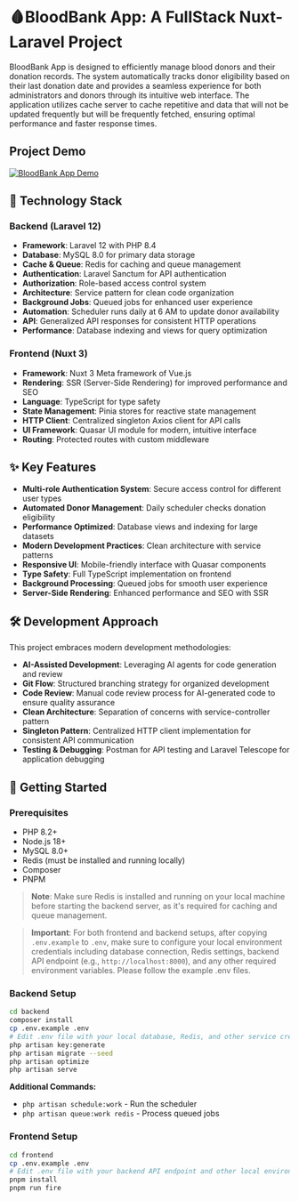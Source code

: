 # 🩸BloodBank App: A FullStack Nuxt-Laravel Project

BloodBank App is designed to efficiently manage blood donors and their donation records. The system automatically tracks donor eligibility based on their last donation date and provides a seamless experience for both administrators and donors through its intuitive web interface. The application utilizes cache server to cache repetitive and data that will not be updated frequently but will be frequently fetched, ensuring optimal performance and faster response times.

## Project Demo

[![BloodBank App Demo](https://img.shields.io/badge/▶️_Watch_Demo-Google_Drive-blue?style=for-the-badge&logo=googledrive)](https://drive.google.com/file/d/1Urh92Swf_CibUCcCGdRRFBsHFwMD3AAa/view?usp=sharing)

## 🚀 Technology Stack

### Backend (Laravel 12)

- **Framework**: Laravel 12 with PHP 8.4
- **Database**: MySQL 8.0 for primary data storage
- **Cache & Queue**: Redis for caching and queue management
- **Authentication**: Laravel Sanctum for API authentication
- **Authorization**: Role-based access control system
- **Architecture**: Service pattern for clean code organization
- **Background Jobs**: Queued jobs for enhanced user experience
- **Automation**: Scheduler runs daily at 6 AM to update donor availability
- **API**: Generalized API responses for consistent HTTP operations
- **Performance**: Database indexing and views for query optimization

### Frontend (Nuxt 3)

- **Framework**: Nuxt 3 Meta framework of Vue.js
- **Rendering**: SSR (Server-Side Rendering) for improved performance and SEO
- **Language**: TypeScript for type safety
- **State Management**: Pinia stores for reactive state management
- **HTTP Client**: Centralized singleton Axios client for API calls
- **UI Framework**: Quasar UI module for modern, intuitive interface
- **Routing**: Protected routes with custom middleware

## ✨ Key Features

- **Multi-role Authentication System**: Secure access control for different user types
- **Automated Donor Management**: Daily scheduler checks donation eligibility
- **Performance Optimized**: Database views and indexing for large datasets
- **Modern Development Practices**: Clean architecture with service patterns
- **Responsive UI**: Mobile-friendly interface with Quasar components
- **Type Safety**: Full TypeScript implementation on frontend
- **Background Processing**: Queued jobs for smooth user experience
- **Server-Side Rendering**: Enhanced performance and SEO with SSR

## 🛠️ Development Approach

This project embraces modern development methodologies:

- **AI-Assisted Development**: Leveraging AI agents for code generation and review
- **Git Flow**: Structured branching strategy for organized development
- **Code Review**: Manual code review process for AI-generated code to ensure quality assurance
- **Clean Architecture**: Separation of concerns with service-controller pattern
- **Singleton Pattern**: Centralized HTTP client implementation for consistent API communication
- **Testing & Debugging**: Postman for API testing and Laravel Telescope for application debugging

## 🚦 Getting Started

### Prerequisites

- PHP 8.2+
- Node.js 18+
- MySQL 8.0+
- Redis (must be installed and running locally)
- Composer
- PNPM

> **Note**: Make sure Redis is installed and running on your local machine before starting the backend server, as it's required for caching and queue management.

> **Important**: For both frontend and backend setups, after copying `.env.example` to `.env`, make sure to configure your local environment credentials including database connection, Redis settings, backend API endpoint (e.g., `http://localhost:8000`), and any other required environment variables. Please follow the example .env files.

### Backend Setup

```bash
cd backend
composer install
cp .env.example .env
# Edit .env file with your local database, Redis, and other service credentials
php artisan key:generate
php artisan migrate --seed
php artisan optimize
php artisan serve
```

**Additional Commands:**

- `php artisan schedule:work` - Run the scheduler
- `php artisan queue:work redis` - Process queued jobs

### Frontend Setup

```bash
cd frontend
cp .env.example .env
# Edit .env file with your backend API endpoint and other local environment settings
pnpm install
pnpm run fire
```
